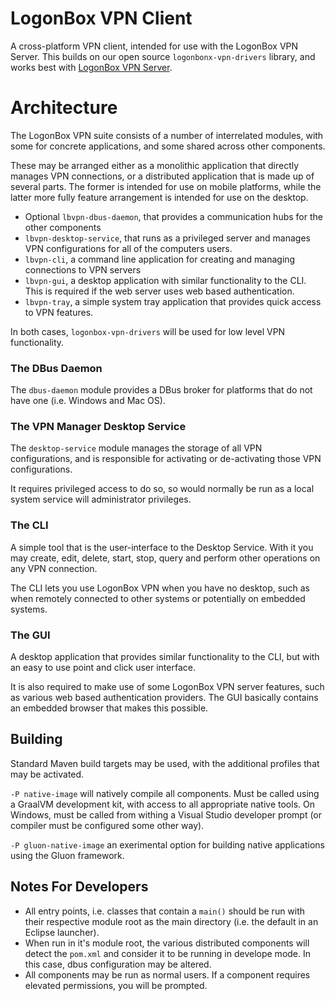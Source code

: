 # LogonBox VPN Client

A cross-platform VPN client, intended for use with the LogonBox VPN Server. This builds
on our open source `logonbonx-vpn-drivers` library, and works best with [LogonBox VPN Server](https://www.logonbox.com/content/logonbox-vpn/). 

# Architecture

The LogonBox VPN suite consists of a number of interrelated modules, with some 
for concrete applications, and some shared across other components.

These may be arranged either as a monolithic application that directly manages VPN connections,
or a distributed application that is made up of several parts. The former is intended for use
on mobile platforms, while the latter more fully feature arrangement is intended for use on the
desktop. 

 * Optional `lbvpn-dbus-daemon`, that provides a communication hubs for the other components
 * `lbvpn-desktop-service`, that runs as a privileged server and manages VPN configurations for
   all of the computers users.
 * `lbvpn-cli`, a command line application for creating and managing connections to VPN servers
 * `lbvpn-gui`, a desktop application with similar functionality to the CLI. This is required 
   if the web server uses web based authentication.
 * `lbvpn-tray`, a simple system tray application that provides quick access to VPN features. 

In both cases, `logonbox-vpn-drivers` will be used for low level VPN functionality.

### The DBus Daemon

The `dbus-daemon` module provides a DBus broker for platforms that do not have
one (i.e. Windows and Mac OS).

### The VPN Manager Desktop Service

The `desktop-service` module manages the storage of all VPN configurations, and is
responsible for activating or de-activating those VPN configurations.

It requires privileged access to do so, so would normally be run as a local system
service will administrator privileges. 

### The CLI

A simple tool that is the user-interface to the Desktop Service. With it you may
create, edit, delete, start, stop, query and perform other operations on any VPN
connection.

The CLI lets you use LogonBox VPN when you have no desktop, such as when remotely
connected to other systems or potentially on embedded systems.


### The GUI

A desktop application that provides similar functionality to the CLI,
but with an easy to use point and click user interface. 

It is also required to make use of some LogonBox VPN server features, such as various
web based authentication providers. The GUI basically contains an embedded browser that
makes this possible. 

## Building

Standard Maven build targets may be used, with the additional profiles that may be 
activated.

`-P native-image` will natively compile all components. Must be called using a GraalVM
development kit, with access to all appropriate native tools. On Windows, must be called 
from withing a Visual Studio developer prompt (or compiler must be configured some other way).

`-P gluon-native-image` an exerimental option for building native applications using the 
Gluon framework. 


## Notes For Developers

 * All entry points, i.e. classes that contain a `main()` should be run with
   their respective module root as the main directory (i.e. the default in an
   Eclipse launcher).
 * When run in it's module root, the various distributed components will detect
   the `pom.xml` and consider it to be running in develope mode. In this case,
   dbus configuration may be altered.
 * All components may be run as normal users. If a component requires elevated 
   permissions, you will be prompted.